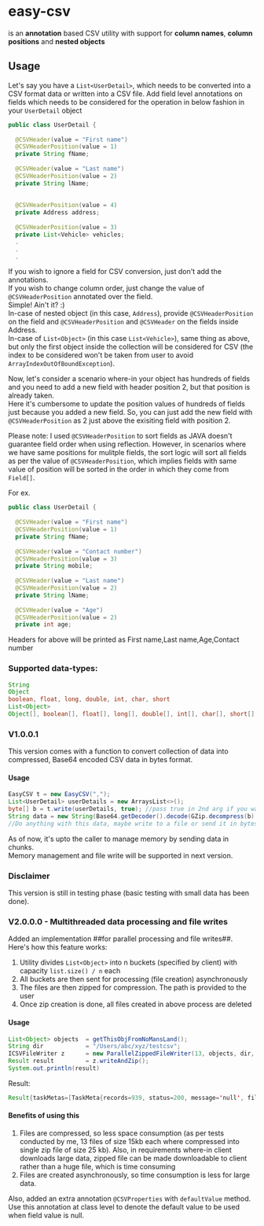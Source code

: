 # easy-csv
is an **annotation** based CSV utility with support for **column names**, **column positions** and **nested objects**

## Usage
Let's say you have a `List<UserDetail>`, which needs to be converted into a CSV format data or written into a CSV file.
Add field level annotations on fields which needs to be considered for the operation in below fashion in your `UserDetail` object

```java
public class UserDetail {
  
  @CSVHeader(value = "First name")
  @CSVHeaderPosition(value = 1)
  private String fName;
  
  @CSVHeader(value = "Last name")
  @CSVHeaderPosition(value = 2)
  private String lName;
  
  
  @CSVHeaderPosition(value = 4)
  private Address address;
  
  @CSVHeaderPosition(value = 3)
  private List<Vehicle> vehicles;
  .
  .
  .
```
If you wish to ignore a field for CSV conversion, just don't add the annotations.  
If you wish to change column order, just change the value of `@CSVHeaderPosition` annotated over the field.  
Simple! Ain't it? :)  
In-case of nested object (in this case, `Address`), provide `@CSVHeaderPosition` on the field and `@CSVHeaderPosition` and `@CSVHeader` on the fields inside Address.  
In-case of `List<Object>` (in this case `List<Vehicle>`), same thing as above, but only the first object inside the collection will be considered for CSV (the index to be considered won't be taken from user to avoid `ArrayIndexOutOfBoundException`).

Now, let's consider a scenario where-in your object has hundreds of fields and you need to add a new field with header position 2, but that position is already taken.  
Here it's cumbersome to update the position values of hundreds of fields just because you added a new field. So, you can just add the new field with `@CSVHeaderPosition` as 2 just above the exisiting field with position 2.

Please note: I used `@CSVHeaderPosition` to sort fields as JAVA doesn't guarantee field order when using reflection.  However, in scenarios where we have same positions for mulitple fields, the sort logic will sort all fields as per the value of `@CSVHeaderPosition`, which implies fields with same value of position will be sorted in the order in which they come from `Field[]`.  

For ex.
```java
public class UserDetail {
  
  @CSVHeader(value = "First name")
  @CSVHeaderPosition(value = 1)
  private String fName;
  
  @CSVHeader(value = "Contact number")
  @CSVHeaderPosition(value = 3)
  private String mobile;
  
  @CSVHeader(value = "Last name")
  @CSVHeaderPosition(value = 2)
  private String lName;
  
  @CSVHeader(value = "Age")
  @CSVHeaderPosition(value = 2)
  private int age;
```

Headers for above will be printed as
First name,Last name,Age,Contact number

### Supported data-types:
```java
String
Object
boolean, float, long, double, int, char, short
List<Object>
Object[], boolean[], float[], long[], double[], int[], char[], short[]
```

### V1.0.0.1
This version comes with a function to convert collection of data into compressed, Base64 encoded CSV data in bytes format.

#### Usage

```java
EasyCSV t = new EasyCSV(",");
List<UserDetail> userDetails = new ArraysList<>();
byte[] b = t.write(userDetails, true); //pass true in 2nd arg if you want to apply header in CSV
String data = new String(Base64.getDecoder().decode(GZip.decompress(b).toString()));
//Do anything with this data, maybe write to a file or send it in bytes somewhere.
```
As of now, it's upto the caller to manage memory by sending data in chunks.  
Memory management and file write will be supported in next version.

### Disclaimer
This version is still in testing phase (basic testing with small data has been done).

### V2.0.0.0 - Multithreaded data processing and file writes
Added an implementation ##for parallel processing and file writes##. Here's how this feature works:
1. Utility divides `List<Object>` into n buckets (specified by client) with capacity `list.size() / n` each
2. All buckets are then sent for processing (file creation) asynchronously
3. The files are then zipped for compression. The path is provided to the user
4. Once zip creation is done, all files created in above process are deleted

#### Usage

```java
List<Object> objects  = getThisObjFromNoMansLand();
String dir            = "/Users/abc/xyz/testcsv";
ICSVFileWriter z      = new ParallelZippedFileWriter(13, objects, dir, true);
Result result         = z.writeAndZip();
System.out.println(result)
```
Result:

```java
Result{taskMetas=[TaskMeta{records=939, status=200, message='null', filePath='/Users/praveenkamath/Documents/testcsv/WDUBX/bucket-1.csv'}, TaskMeta{records=939, status=200, message='null', filePath='/Users/praveenkamath/Documents/testcsv/WDUBX/bucket-2.csv'}, TaskMeta{records=939, status=200, message='null', filePath='/Users/praveenkamath/Documents/testcsv/WDUBX/bucket-3.csv'}, TaskMeta{records=939, status=200, message='null', filePath='/Users/praveenkamath/Documents/testcsv/WDUBX/bucket-4.csv'}, TaskMeta{records=939, status=200, message='null', filePath='/Users/praveenkamath/Documents/testcsv/WDUBX/bucket-5.csv'}, TaskMeta{records=939, status=200, message='null', filePath='/Users/praveenkamath/Documents/testcsv/WDUBX/bucket-6.csv'}, TaskMeta{records=939, status=200, message='null', filePath='/Users/praveenkamath/Documents/testcsv/WDUBX/bucket-7.csv'}, TaskMeta{records=939, status=200, message='null', filePath='/Users/praveenkamath/Documents/testcsv/WDUBX/bucket-8.csv'}, TaskMeta{records=939, status=200, message='null', filePath='/Users/praveenkamath/Documents/testcsv/WDUBX/bucket-9.csv'}, TaskMeta{records=939, status=200, message='null', filePath='/Users/praveenkamath/Documents/testcsv/WDUBX/bucket-10.csv'}, TaskMeta{records=939, status=200, message='null', filePath='/Users/praveenkamath/Documents/testcsv/WDUBX/bucket-11.csv'}, TaskMeta{records=939, status=200, message='null', filePath='/Users/praveenkamath/Documents/testcsv/WDUBX/bucket-12.csv'}, TaskMeta{records=945, status=200, message='null', filePath='/Users/praveenkamath/Documents/testcsv/WDUBX/bucket-13.csv'}], status=200, message='null', zipPath='/Users/praveenkamath/Documents/testcsv/WDUBX.zip'}
```

#### Benefits of using this
1. Files are compressed, so less space consumption (as per tests conducted by me, 13 files of size 15kb each where compressed into single zip file of size 25 kb). Also, in requirements where-in client downloads large data, zipped file can be made downloadable to client rather than a huge file, which is time consuming
2. Files are created asynchronously, so time consumption is less for large data.

Also, added an extra annotation `@CSVProperties` with `defaultValue` method. Use this annotation at class level to denote the default value to be used when field value is null.
